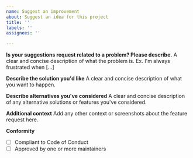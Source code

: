 ```yaml
---
name: Suggest an improvement
about: Suggest an idea for this project
title: ''
labels: ''
assignees: ''

---
```


**Is your suggestions request related to a problem? Please describe.**
A clear and concise description of what the problem is. Ex. I'm always frustrated when [...]

**Describe the solution you'd like**
A clear and concise description of what you want to happen.

**Describe alternatives you've considered**
A clear and concise description of any alternative solutions or features you've considered.

**Additional context**
Add any other context or screenshots about the feature request here.

**Conformity**
- [ ]  Compliant to Code of Conduct
- [ ]  Approved by one or more maintainers
